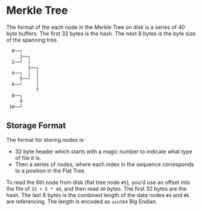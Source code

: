 # Merkle Tree
The format of the each node in the Merkle Tree on disk is a series of 40 byte
buffers. The first 32 bytes is the hash. The next 8 bytes is the byte size of
the spanning tree.

```txt
  0──┐
     1──┐
  2──┘  │
        3──┐
  4──┐  │  │
     5──┘  │
  6──┘     │
           7
  8──┐
     9
 10──┘
```

## Storage Format
The format for storing nodes is:
- 32 byte header which starts with a magic number to indicate what type of file
  it is.
- Then a series of nodes, where each index in the sequence corresponds to a
  position in the Flat Tree.

To read the 6th node from disk (flat tree node `#5`), you'd use an offset into
the file of `32 + 5 * 40`, and then read `40` bytes. The first 32 bytes are the
hash. The last 8 bytes is the combined length of the data nodes `#4` and `#6` are
referencing. The length is encoded as `uint64` Big Endian.
